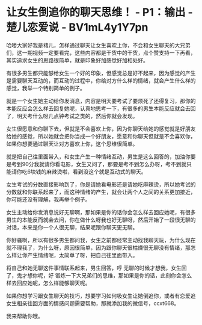 # 让女生倒追你的聊天思维！ - P1：输出 - 楚儿恋爱说 - BV1mL4y1Y7pn

哈喽大家好我是褚儿，怎样通过聊天让女生喜欢上你，不会和女生聊天的大兄弟们，这一期视频一定要看完，这些内容都是干货中的干货，点个赞支持一下再看，其实追求女生的思路很简单，就是印象好加感觉好加相处好。

有很多男生都只能够给女生一个好的印象，但感觉总是好不起来，因为感觉的产生是需要聊天互动的，而互动的过程中，你给对方什么样的情绪，就会产生什么样的感觉，我举一个特别简单的例子。

就是一个女生她主动给你发消息，内容是明天要考试了要烦死了还得复习，那你的本能反应会怎么样去回复她呢，认真地思考一下，有很多的男生本能反应就会去回了，明天考什么呀几点钟考试之类的，然后你就会发现。

女生很愿意和你聊下去，但就是不会喜欢上你，因为你聊天给她的感觉就是好朋友给她的感觉，所以她就会把你当成一个好朋友，愿意和你聊天但就是不会喜欢你，如果你想要通过聊天让对方喜欢上你，这个思维很简单。

就是把自己往里面带入，和女生产生一种情绪互动，男生是这么回答的，加油你要是考到90分我就请你看电影，女生又问了，那要是考不到怎么办呀，考不到就只能请你吃6块钱的麻辣烫啦，看到没这个就是互动式的聊天。

女生考试的分数直接影响到了，你是请她看电影还是请她吃麻辣烫，所以她考试的分数就和你联系起来了，而这种情绪的产生，就会让两个人之间的关系更加接近，你可能还没有理解，我再举个例子。

女生主动给你发消息说好无聊啊，那如果是你的话你会怎么样去回应她呢，有很多男生的本能反而就会去问，你在做什么呀我也好无聊呀，然后开始了一段很无聊的对话，本来是你一个人很无聊，结果呢跟你聊天更无聊。

你好骚啊，所以有很多男生都问我，女生之前都经常主动找我聊天玩，为什么现在就不理我了，为什么呀，原因很简单，因为跟你聊天很枯燥很无聊没有情绪，那怎么样让你产生情绪呢，太简单了呀，把自己往里面带入。

将自己和她无聊这件事情联系起来，男生回答，哼 无聊的时候才想我，女生回了，鬼才想你呢，好 锻炼一下大兄弟们的思维，那如果是你的话，此刻你会怎么样去回应她呢，怎么样能够聊天呢。

如果你想学习跟女生聊天的技巧，想要学习如何吸女生让她倒追你，或者有恋爱追女生相亲往回方面的情感问题需要帮助，那就添加我的微信号，ccxt668。

我来帮助你哦。